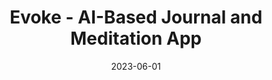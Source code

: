 ---
title: "Evoke - AI-Based Journal and Meditation App"
date: 2023-06-01
description: "An AI-powered audio journaling application with mood detection and meditation recommendations"
image: /assets/images/evoke.jpg
tags:
  - artificial-intelligence
  - azure
  - openai
  - hume-ai
github: https://github.com/ATXenlight908/AIHacks
linkedin: https://www.linkedin.com/posts/sanchit-relan_calhacks-calhacks2023-ucberkeley-activity-7078954270464634881-g5_J?utm_source=social_share_sheet&utm_medium=member_desktop_web
featured: true

detailed_description: |
  Overview:
  An innovative application combining audio journaling with AI-powered mood detection and personalized meditation recommendations.

  Technologies Used:
  - OpenAI for advanced processing
  - HumeAI for sentiment analysis
  - Microsoft Azure for cloud deployment
  - Audio processing technologies

  Key Features:
  - Voice-based journal entries
  - Emotional content analysis
  - Personalized meditation recommendations
  - Cloud-based architecture
---